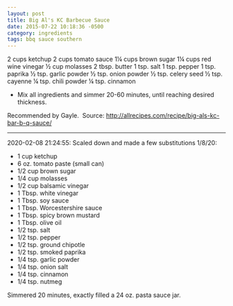 ```yaml
---
layout: post
title: Big Al's KC Barbecue Sauce
date: 2015-07-22 10:18:36 -0500
category: ingredients
tags: bbq sauce southern
---
```


2 cups ketchup
2 cups tomato sauce
1¼ cups brown sugar
1¼ cups red wine vinegar
½ cup molasses
2 tbsp. butter
1 tsp. salt
1 tsp. pepper
1 tsp. paprika
½ tsp. garlic powder
½ tsp. onion powder
½ tsp. celery seed
½ tsp. cayenne
¼ tsp. chili powder
¼ tsp. cinnamon

 * Mix all ingredients and simmer 20-60 minutes, until reaching desired thickness.

Recommended by Gayle.  Source: <http://allrecipes.com/recipe/big-als-kc-bar-b-q-sauce/>

---

2020-02-08 21:24:55: Scaled down and made a few substitutions 1/8/20:

  * 1 cup ketchup
  * 6 oz. tomato paste (small can)
  * 1/2 cup brown sugar
  * 1/4 cup molasses
  * 1/2 cup balsamic vinegar
  * 1 Tbsp. white vinegar
  * 1 Tbsp. soy sauce
  * 1 Tbsp. Worcestershire sauce
  * 1 Tbsp. spicy brown mustard
  * 1 Tbsp. olive oil
  * 1/2 tsp. salt
  * 1/2 tsp. pepper
  * 1/2 tsp. ground chipotle
  * 1/2 tsp. smoked paprika
  * 1/4 tsp. garlic powder
  * 1/4 tsp. onion salt
  * 1/4 tsp. cinnamon
  * 1/4 tsp. nutmeg


Simmered 20 minutes, exactly filled a 24 oz. pasta sauce jar.
